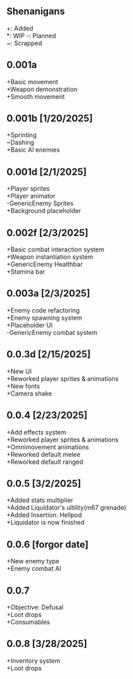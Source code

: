 ## Shenanigans  
+: Added  
*: WIP 
-: Planned   
~: Scrapped

## 0.001a  
+Basic movement  
+Weapon demonstration  
+Smooth movement  
  
## 0.001b [1/20/2025]  
+Sprinting  
~Dashing  
+Basic AI enemies  
  
## 0.001d [2/1/2025]  
+Player sprites  
+Player animator  
-GenericEnemy Sprites  
+Background placeholder  
  
## 0.002f [2/3/2025]  
+Basic combat interaction system  
+Weapon instantiation system  
+GenericEnemy Healthbar  
+Stamina bar  
  
## 0.003a [2/3/2025]  
+Enemy code refactoring  
+Enemy spawning system  
+Placeholder UI  
-GenericEnemy combat system  

## 0.0.3d [2/15/2025]  
+New UI  
+Reworked player sprites & animations  
+New fonts  
+Camera shake  


## 0.0.4  [2/23/2025]  
+Add effects system  
+Reworked player sprites & animations  
+Omnimovement animations  
+Reworked default melee  
+Reworked default ranged  

## 0.0.5 [3/2/2025]  
+Added stats multiplier  
+Added Liquidator's ultility(m67 grenade)  
+Added Insertion: Hellpod  
+Liquidator is now finished

## 0.0.6 [forgor date]  
+New enemy type  
+Enemy combat AI  

## 0.0.7  
+Objective: Defusal  
+Loot drops  
+Consumables  

## 0.0.8  [3/28/2025]  
+Inventory system  
+Loot drops  

